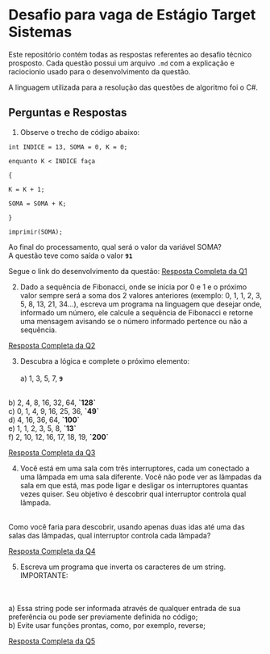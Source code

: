 # Desafio para vaga de Estágio Target Sistemas

Este repositório contém todas as respostas referentes ao desafio técnico prosposto. Cada questão possui um arquivo `.md` com a explicação e raciocionio usado para o desenvolvimento da questão.

A linguagem utilizada para a resolução das questões de algoritmo foi o C#.

## Perguntas e Respostas

1. Observe o trecho de código abaixo:

```
int INDICE = 13, SOMA = 0, K = 0;

enquanto K < INDICE faça

{

K = K + 1;

SOMA = SOMA + K;

}

imprimir(SOMA);
```
Ao final do processamento, qual será o valor da variável SOMA? <br />
A questão teve como saída o valor <strong>`91`</strong>

Segue o link do desenvolvimento da questão: [Resposta Completa da Q1](https://github.com/Bruno0M/TesteTargetSistemas2024/blob/main/Q1/Q1.md)


2. Dado a sequência de Fibonacci, onde se inicia por 0 e 1 e o próximo valor sempre será a soma dos 2 valores anteriores (exemplo: 0, 1, 1, 2, 3, 5, 8, 13, 21, 34...), escreva um programa na linguagem que desejar onde, informado um número, ele calcule a sequência de Fibonacci e retorne uma mensagem avisando se o número informado pertence ou não a sequência.

[Resposta Completa da Q2](https://github.com/Bruno0M/TesteTargetSistemas2024/blob/main/Q2/Q2.md)

3. Descubra a lógica e complete o próximo elemento:</br></br>
a) 1, 3, 5, 7, <strong>`9`</strong>
</br>
b) 2, 4, 8, 16, 32, 64, <strong>`128`</strong>
</br>
c) 0, 1, 4, 9, 16, 25, 36, <strong>`49`</strong>
</br>
d) 4, 16, 36, 64, <strong>`100`</strong>
</br>
e) 1, 1, 2, 3, 5, 8, <strong>`13`</strong>
</br>
f) 2, 10, 12, 16, 17, 18, 19, <strong>`200`</strong>

[Resposta Completa da Q3](https://github.com/Bruno0M/TesteTargetSistemas2024/blob/main/Q3.md)


4) Você está em uma sala com três interruptores, cada um conectado a uma lâmpada em uma sala diferente. Você não pode ver as lâmpadas da sala em que está, mas pode ligar e desligar os interruptores quantas vezes quiser. Seu objetivo é descobrir qual interruptor controla qual lâmpada.</br>
</br>
Como você faria para descobrir, usando apenas duas idas até uma das salas das lâmpadas, qual interruptor controla cada lâmpada?

[Resposta Completa da Q4](https://github.com/Bruno0M/TesteTargetSistemas2024/blob/main/Q4.md)

5. Escreva um programa que inverta os caracteres de um string.</br>
IMPORTANTE:
</br>
</br>
a) Essa string pode ser informada através de qualquer entrada de sua preferência ou pode ser previamente definida no código;</br>
b) Evite usar funções prontas, como, por exemplo, reverse;

[Resposta Completa da Q5](https://github.com/Bruno0M/TesteTargetSistemas2024/blob/main/Q5/Q5.md)